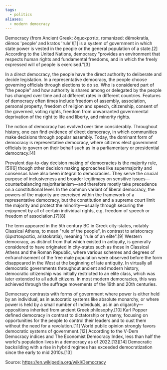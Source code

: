 ```yaml
---
tags:
  - politics
aliases:
  - modern democracy
---
```

Democracy (from Ancient Greek: δημοκρατία, romanized: dēmokratía, dēmos 'people' and kratos 'rule')[1] is a system of government in which state power is vested in the people or the general population of a state.[2] According to the United Nations, democracy "provides an environment that respects human rights and fundamental freedoms, and in which the freely expressed will of people is exercised."[3]

In a direct democracy, the people have the direct authority to deliberate and decide legislation. In a representative democracy, the people choose governing officials through elections to do so. Who is considered part of "the people" and how authority is shared among or delegated by the people has changed over time and at different rates in different countries. Features of democracy often times include freedom of assembly, association, personal property, freedom of religion and speech, citizenship, consent of the governed, voting rights, freedom from unwarranted governmental deprivation of the right to life and liberty, and minority rights.

The notion of democracy has evolved over time considerably. Throughout history, one can find evidence of direct democracy, in which communities make decisions through popular assembly. Today, the dominant form of democracy is representative democracy, where citizens elect government officials to govern on their behalf such as in a parliamentary or presidential democracy.[4]

Prevalent day-to-day decision making of democracies is the majority rule,[5][6] though other decision making approaches like supermajority and consensus have also been integral to democracies. They serve the crucial purpose of inclusiveness and broader legitimacy on sensitive issues—counterbalancing majoritarianism—and therefore mostly take precedence on a constitutional level. In the common variant of liberal democracy, the powers of the majority are exercised within the framework of a representative democracy, but the constitution and a supreme court limit the majority and protect the minority—usually through securing the enjoyment by all of certain individual rights, e.g. freedom of speech or freedom of association.[7][8]

The term appeared in the 5th century BC in Greek city-states, notably Classical Athens, to mean "rule of the people", in contrast to aristocracy (ἀριστοκρατία, aristokratía), meaning "rule of an elite".[9] Western democracy, as distinct from that which existed in antiquity, is generally considered to have originated in city-states such as those in Classical Athens and the Roman Republic, where various schemes and degrees of enfranchisement of the free male population were observed before the form disappeared in the West at the beginning of late antiquity. In virtually all democratic governments throughout ancient and modern history, democratic citizenship was initially restricted to an elite class, which was later extended to all adult citizens. In most modern democracies, this was achieved through the suffrage movements of the 19th and 20th centuries.

Democracy contrasts with forms of government where power is either held by an individual, as in autocratic systems like absolute monarchy, or where power is held by a small number of individuals, as in an oligarchy—oppositions inherited from ancient Greek philosophy.[10] Karl Popper defined democracy in contrast to dictatorship or tyranny, focusing on opportunities for the people to control their leaders and to oust them without the need for a revolution.[11] World public opinion strongly favors democratic systems of government.[12] According to the V-Dem Democracy indices and The Economist Democracy Index, less than half the world's population lives in a democracy as of 2022.[13][14] Democratic backsliding with a rise in hybrid regimes has exceeded democratization since the early to mid 2010s.[13] 

Source: https://en.wikipedia.org/wiki/Democracy